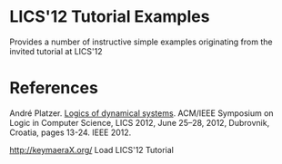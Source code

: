 ﻿LICS'12 Tutorial Examples
=========================

Provides a number of instructive simple examples originating from the invited tutorial at LICS'12

# References

André Platzer.
[Logics of dynamical systems](https://doi.org/10.1109/LICS.2012.13).
ACM/IEEE Symposium on Logic in Computer Science, LICS 2012, June 25–28, 2012, Dubrovnik, Croatia, pages 13-24. IEEE 2012.

http://keymaeraX.org/
Load LICS'12 Tutorial  


